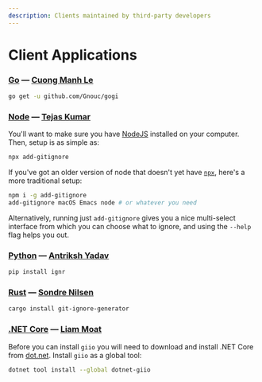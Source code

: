 ```yaml
---
description: Clients maintained by third-party developers
---
```


# Client Applications

### [Go](https://github.com/Gnouc/gogi) — [Cuong Manh Le](https://github.com/Gnouc)

```bash
go get -u github.com/Gnouc/gogi
```

### [Node](https://github.com/TejasQ/add-gitignore) — [Tejas Kumar](https://github.com/TejasQ)

You'll want to make sure you have [NodeJS](https://nodejs.org/en/) installed on your computer. Then, setup is as simple as:

```bash
npx add-gitignore
```

If you've got an older version of node that doesn't yet have [`npx`](https://www.npmjs.com/package/npx), here's a more traditional setup:

```bash
npm i -g add-gitignore
add-gitignore macOS Emacs node # or whatever you need
```

Alternatively, running just `add-gitignore` gives you a nice multi-select interface from which you can choose what to ignore, and using the `--help` flag helps you out.

### [Python](https://github.com/Antrikshy/ignr.py) — [Antriksh Yadav](https://github.com/Antrikshy)

```bash
pip install ignr
```

### [Rust](https://github.com/sondr3/git-ignore) — [Sondre Nilsen](https://github.com/sondr3)

```bash
cargo install git-ignore-generator
```

### [.NET Core](https://github.com/liammoat/dotnet-giio) — [Liam Moat](https://github.com/liammoat)
Before you can install ```giio``` you will need to download and install .NET Core from [dot.net](https://dot.net). Install ```giio``` as a global tool:

```bash
dotnet tool install --global dotnet-giio
```
